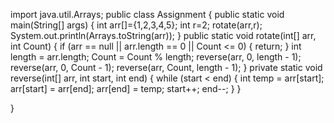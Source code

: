 import java.util.Arrays;
public class Assignment {
    public static void main(String[] args) {
    int arr[]={1,2,3,4,5};
    int r=2;
    rotate(arr,r);
    System.out.println(Arrays.toString(arr));
    }
    public static void rotate(int[] arr, int Count) {
        if (arr == null || arr.length == 0 || Count <= 0) {
            return;
        }
        int length = arr.length;
        Count = Count % length;
        reverse(arr, 0, length - 1);
        reverse(arr, 0, Count - 1);
        reverse(arr, Count, length - 1);
    }
    private static void reverse(int[] arr, int start, int end) {
        while (start < end) {
            int temp = arr[start];
            arr[start] = arr[end];
            arr[end] = temp;
            start++;
            end--;
        }
    }

}
